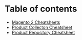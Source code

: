 # Table of contents

* [Magento 2 Cheatsheets](README.md)
* [Product Collecton Cheatsheet](product-collecton-cheatsheet.md)
* [Product Repository Cheatsheet](product-repository-cheatsheet.md)

